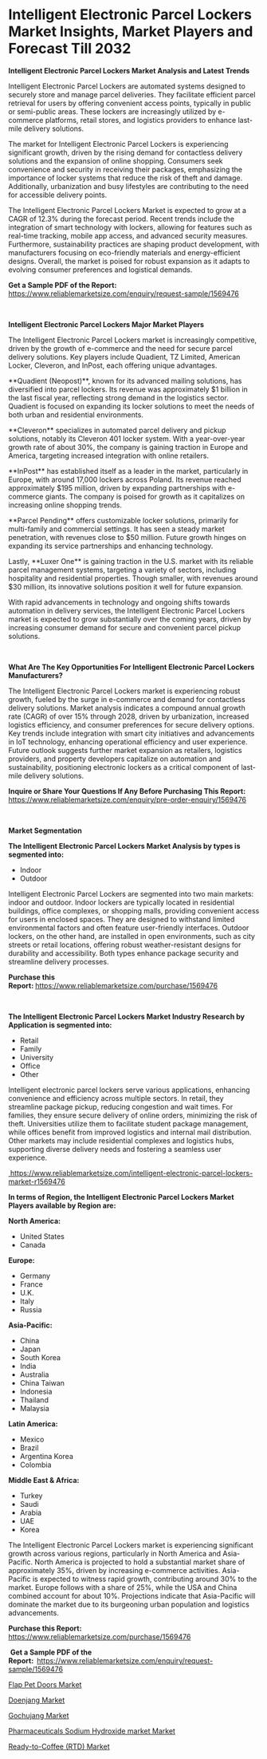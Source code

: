 <p><h1>Intelligent Electronic Parcel Lockers Market Insights, Market Players and Forecast Till 2032</h1></p><p><strong>Intelligent Electronic Parcel Lockers Market Analysis and Latest Trends</strong></p>
<p><p>Intelligent Electronic Parcel Lockers are automated systems designed to securely store and manage parcel deliveries. They facilitate efficient parcel retrieval for users by offering convenient access points, typically in public or semi-public areas. These lockers are increasingly utilized by e-commerce platforms, retail stores, and logistics providers to enhance last-mile delivery solutions.</p><p>The market for Intelligent Electronic Parcel Lockers is experiencing significant growth, driven by the rising demand for contactless delivery solutions and the expansion of online shopping. Consumers seek convenience and security in receiving their packages, emphasizing the importance of locker systems that reduce the risk of theft and damage. Additionally, urbanization and busy lifestyles are contributing to the need for accessible delivery points.</p><p>The Intelligent Electronic Parcel Lockers Market is expected to grow at a CAGR of 12.3% during the forecast period. Recent trends include the integration of smart technology with lockers, allowing for features such as real-time tracking, mobile app access, and advanced security measures. Furthermore, sustainability practices are shaping product development, with manufacturers focusing on eco-friendly materials and energy-efficient designs. Overall, the market is poised for robust expansion as it adapts to evolving consumer preferences and logistical demands.</p></p>
<p><strong>Get a Sample PDF of the Report:&nbsp;</strong> <a href="https://www.reliablemarketsize.com/enquiry/request-sample/1569476?utm_campaign=2113&utm_medium=2&utm_source=Github&utm_content=ia&utm_term=25032025&utm_id=intelligent-electronic-parcel-lockers">https://www.reliablemarketsize.com/enquiry/request-sample/1569476</a></p>
<p>&nbsp;</p>
<p><strong>Intelligent Electronic Parcel Lockers Major Market Players</strong></p>
<p><p>The Intelligent Electronic Parcel Lockers market is increasingly competitive, driven by the growth of e-commerce and the need for secure parcel delivery solutions. Key players include Quadient, TZ Limited, American Locker, Cleveron, and InPost, each offering unique advantages.</p><p>**Quadient (Neopost)**, known for its advanced mailing solutions, has diversified into parcel lockers. Its revenue was approximately $1 billion in the last fiscal year, reflecting strong demand in the logistics sector. Quadient is focused on expanding its locker solutions to meet the needs of both urban and residential environments.</p><p>**Cleveron** specializes in automated parcel delivery and pickup solutions, notably its Cleveron 401 locker system. With a year-over-year growth rate of about 30%, the company is gaining traction in Europe and America, targeting increased integration with online retailers.</p><p>**InPost** has established itself as a leader in the market, particularly in Europe, with around 17,000 lockers across Poland. Its revenue reached approximately $195 million, driven by expanding partnerships with e-commerce giants. The company is poised for growth as it capitalizes on increasing online shopping trends.</p><p>**Parcel Pending** offers customizable locker solutions, primarily for multi-family and commercial settings. It has seen a steady market penetration, with revenues close to $50 million. Future growth hinges on expanding its service partnerships and enhancing technology.</p><p>Lastly, **Luxer One** is gaining traction in the U.S. market with its reliable parcel management systems, targeting a variety of sectors, including hospitality and residential properties. Though smaller, with revenues around $30 million, its innovative solutions position it well for future expansion.</p><p>With rapid advancements in technology and ongoing shifts towards automation in delivery services, the Intelligent Electronic Parcel Lockers market is expected to grow substantially over the coming years, driven by increasing consumer demand for secure and convenient parcel pickup solutions.</p></p>
<p>&nbsp;</p>
<p><strong>What Are The Key Opportunities For Intelligent Electronic Parcel Lockers Manufacturers?</strong></p>
<p><p>The Intelligent Electronic Parcel Lockers market is experiencing robust growth, fueled by the surge in e-commerce and demand for contactless delivery solutions. Market analysis indicates a compound annual growth rate (CAGR) of over 15% through 2028, driven by urbanization, increased logistics efficiency, and consumer preferences for secure delivery options. Key trends include integration with smart city initiatives and advancements in IoT technology, enhancing operational efficiency and user experience. Future outlook suggests further market expansion as retailers, logistics providers, and property developers capitalize on automation and sustainability, positioning electronic lockers as a critical component of last-mile delivery solutions.</p></p>
<p><strong>Inquire or Share Your Questions If Any Before Purchasing This Report:</strong> <a href="https://www.reliablemarketsize.com/enquiry/pre-order-enquiry/1569476?utm_campaign=2113&utm_medium=2&utm_source=Github&utm_content=ia&utm_term=25032025&utm_id=intelligent-electronic-parcel-lockers">https://www.reliablemarketsize.com/enquiry/pre-order-enquiry/1569476</a></p>
<p>&nbsp;</p>
<p><strong>Market Segmentation</strong></p>
<p><strong>The Intelligent Electronic Parcel Lockers Market Analysis by types is segmented into:</strong></p>
<p><ul><li>Indoor</li><li>Outdoor</li></ul></p>
<p><p>Intelligent Electronic Parcel Lockers are segmented into two main markets: indoor and outdoor. Indoor lockers are typically located in residential buildings, office complexes, or shopping malls, providing convenient access for users in enclosed spaces. They are designed to withstand limited environmental factors and often feature user-friendly interfaces. Outdoor lockers, on the other hand, are installed in open environments, such as city streets or retail locations, offering robust weather-resistant designs for durability and accessibility. Both types enhance package security and streamline delivery processes.</p></p>
<p><strong>Purchase this Report:&nbsp;</strong><a href="https://www.reliablemarketsize.com/purchase/1569476?utm_campaign=2113&utm_medium=2&utm_source=Github&utm_content=ia&utm_term=25032025&utm_id=intelligent-electronic-parcel-lockers">https://www.reliablemarketsize.com/purchase/1569476</a></p>
<p>&nbsp;</p>
<p><strong>The Intelligent Electronic Parcel Lockers Market Industry Research by Application is segmented into:</strong></p>
<p><ul><li>Retail</li><li>Family</li><li>University</li><li>Office</li><li>Other</li></ul></p>
<p><p>Intelligent electronic parcel lockers serve various applications, enhancing convenience and efficiency across multiple sectors. In retail, they streamline package pickup, reducing congestion and wait times. For families, they ensure secure delivery of online orders, minimizing the risk of theft. Universities utilize them to facilitate student package management, while offices benefit from improved logistics and internal mail distribution. Other markets may include residential complexes and logistics hubs, supporting diverse delivery needs and fostering a seamless user experience.</p></p>
<p><a href="https://www.reliablemarketsize.com/intelligent-electronic-parcel-lockers-market-r1569476?utm_campaign=2113&utm_medium=2&utm_source=Github&utm_content=ia&utm_term=25032025&utm_id=intelligent-electronic-parcel-lockers">&nbsp;https://www.reliablemarketsize.com/intelligent-electronic-parcel-lockers-market-r1569476</a></p>
<p><strong>In terms of Region, the Intelligent Electronic Parcel Lockers Market Players available by Region are:</strong></p>
<p>
    <p> <strong> North America: </strong>
        <ul>
            <li>United States</li>
            <li>Canada</li>
        </ul>
        </p> 
    <p> <strong> Europe: </strong>
        <ul>
            <li>Germany</li>
            <li>France</li>
            <li>U.K.</li>
            <li>Italy</li>
            <li>Russia</li>
        </ul>
        </p> 
    <p> <strong> Asia-Pacific: </strong>
        <ul>
            <li>China</li>
            <li>Japan</li>
            <li>South Korea</li>
            <li>India</li>
            <li>Australia</li>
            <li>China Taiwan</li>
            <li>Indonesia</li>
            <li>Thailand</li>
            <li>Malaysia</li>
        </ul>
        </p> 
    <p> <strong> Latin America: </strong>
        <ul>
            <li>Mexico</li>
            <li>Brazil</li>
            <li>Argentina Korea</li>
            <li>Colombia</li>
        </ul>
        </p> 
    <p> <strong> Middle East & Africa: </strong>
        <ul>
            <li>Turkey</li>
            <li>Saudi</li>
            <li>Arabia</li>
            <li>UAE</li>
            <li>Korea</li>
        </ul>
    </p>
    </p>
<p><p>The Intelligent Electronic Parcel Lockers market is experiencing significant growth across various regions, particularly in North America and Asia-Pacific. North America is projected to hold a substantial market share of approximately 35%, driven by increasing e-commerce activities. Asia-Pacific is expected to witness rapid growth, contributing around 30% to the market. Europe follows with a share of 25%, while the USA and China combined account for about 10%. Projections indicate that Asia-Pacific will dominate the market due to its burgeoning urban population and logistics advancements.</p></p>
<p><strong>Purchase this Report: </strong><a href="https://www.reliablemarketsize.com/purchase/1569476?utm_campaign=2113&utm_medium=2&utm_source=Github&utm_content=ia&utm_term=25032025&utm_id=intelligent-electronic-parcel-lockers">https://www.reliablemarketsize.com/purchase/1569476</a></p>
<p>&nbsp;<strong>Get a Sample PDF of the Report:&nbsp;&nbsp;</strong><a href="https://www.reliablemarketsize.com/enquiry/request-sample/1569476?utm_campaign=2113&utm_medium=2&utm_source=Github&utm_content=ia&utm_term=25032025&utm_id=intelligent-electronic-parcel-lockers">https://www.reliablemarketsize.com/enquiry/request-sample/1569476</a></p>
<p><strong></strong></p>
<p><p><a href="https://github.com/mcveathuane2/Market-Research-Report-List-1/blob/main/flap-pet-doors-market.md?utm_campaign=2113&utm_medium=2&utm_source=Github&utm_content=ia&utm_term=25032025&utm_id=intelligent-electronic-parcel-lockers">Flap Pet Doors Market</a></p><p><a href="https://github.com/laingragle95/Market-Research-Report-List-1/blob/main/doenjang-market.md?utm_campaign=2113&utm_medium=2&utm_source=Github&utm_content=ia&utm_term=25032025&utm_id=intelligent-electronic-parcel-lockers">Doenjang Market</a></p><p><a href="https://github.com/buenayankobl/Market-Research-Report-List-1/blob/main/gochujang-market.md?utm_campaign=2113&utm_medium=2&utm_source=Github&utm_content=ia&utm_term=25032025&utm_id=intelligent-electronic-parcel-lockers">Gochujang Market</a></p><p><a href="https://github.com/uripeachrii/Market-Research-Report-List-1/blob/main/pharmaceuticals-sodium-hydroxide-market-market.md?utm_campaign=2113&utm_medium=2&utm_source=Github&utm_content=ia&utm_term=25032025&utm_id=intelligent-electronic-parcel-lockers">Pharmaceuticals Sodium Hydroxide market Market</a></p><p><a href="https://github.com/rakowpleetj1/Market-Research-Report-List-1/blob/main/ready-to-coffee-rtd-market.md?utm_campaign=2113&utm_medium=2&utm_source=Github&utm_content=ia&utm_term=25032025&utm_id=intelligent-electronic-parcel-lockers">Ready-to-Coffee (RTD) Market</a></p></p>